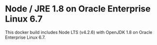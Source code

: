 # Node / JRE 1.8 on Oracle Enterprise Linux 6.7
This docker build includes Node LTS (v4.2.6) with
OpenJDK 1.8 on Oracle Enterprise Linux 6.7.

